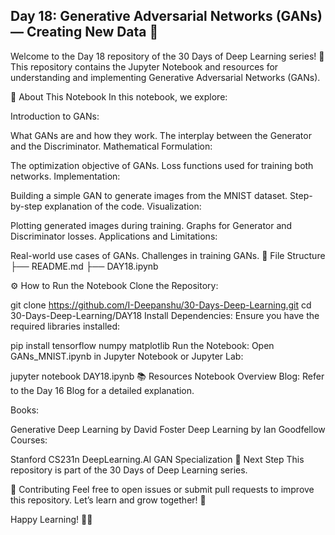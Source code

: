 ## Day 18: Generative Adversarial Networks (GANs) — Creating New Data 🌟
Welcome to the Day 18 repository of the 30 Days of Deep Learning series! 🎉 This repository contains the Jupyter Notebook and resources for understanding and implementing Generative Adversarial Networks (GANs).

📘 About This Notebook
In this notebook, we explore:

Introduction to GANs:

What GANs are and how they work.
The interplay between the Generator and the Discriminator.
Mathematical Formulation:

The optimization objective of GANs.
Loss functions used for training both networks.
Implementation:

Building a simple GAN to generate images from the MNIST dataset.
Step-by-step explanation of the code.
Visualization:

Plotting generated images during training.
Graphs for Generator and Discriminator losses.
Applications and Limitations:

Real-world use cases of GANs.
Challenges in training GANs.
📂 File Structure
├── README.md
├── DAY18.ipynb

⚙️ How to Run the Notebook
Clone the Repository:

git clone https://github.com/I-Deepanshu/30-Days-Deep-Learning.git
cd 30-Days-Deep-Learning/DAY18
Install Dependencies: Ensure you have the required libraries installed:

pip install tensorflow numpy matplotlib
Run the Notebook: Open GANs_MNIST.ipynb in Jupyter Notebook or Jupyter Lab:

jupyter notebook DAY18.ipynb
📚 Resources
Notebook Overview Blog:
Refer to the Day 16 Blog for a detailed explanation.

Books:

Generative Deep Learning by David Foster
Deep Learning by Ian Goodfellow
Courses:

Stanford CS231n
DeepLearning.AI GAN Specialization
🚀 Next Step
This repository is part of the 30 Days of Deep Learning series.

🤝 Contributing
Feel free to open issues or submit pull requests to improve this repository. Let’s learn and grow together! 💪

Happy Learning! 🧠✨
